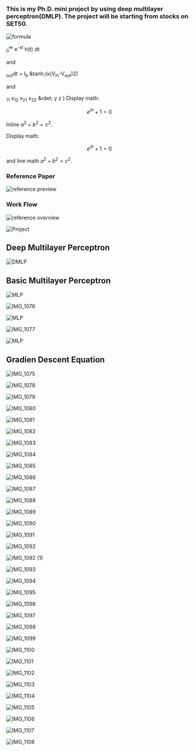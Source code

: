 ### This is my Ph.D. mini project by using deep multilayer perceptron(DMLP). The project will be starting from stocks on SET50.

![formula](https://render.githubusercontent.com/render/math?math=\large\f(x)=sin(x)  )

<math>
	H(s) = ∫<sub>0</sub><sup>∞</sup> e<sup>-st</sup> h(t) dt
</math>

and

<math>
	C <box>dV<sub>out</sub><over>dt</box> = I<sub>b</sub> &tanh;(<box>κ(V<sub>in</sub>-V<sub>out</sub>)<over>2</box>)
</math>
  
  and
  
  <math>
	(<array align="c"> <item>
		&ldet;<array align="cc">
			<item>x<sub>11</sub>
			<item>x<sub>12</sub>
			<item>x<sub>21</sub>			
			<item>x<sub>22</sub>
		</array><rd>&rdet;
		<item> y <item> z
	</array>)
</math>Display math:

```math
e^{i\pi} + 1 = 0
```
Inline
$`a^2 + b^2 = c^2`$.

Display math:

```math
e^{i\pi} + 1 = 0
```

and line math $`a^2 + b^2 = c^2`$.

### Reference Paper
![reference preview](https://user-images.githubusercontent.com/90493072/149515820-b0e2ac1f-b299-4b6f-8f97-a7e16529629e.jpg)

### Work Flow
![reference overview](https://user-images.githubusercontent.com/90493072/149516107-ce4cbfd3-bda8-4b67-8812-e076c53e90d2.png)

![Project](https://user-images.githubusercontent.com/90493072/149513658-76bdddf1-9a78-4a5b-aabd-7129efa54bb0.jpg)

## Deep Multilayer Perceptron
![DMLP](https://user-images.githubusercontent.com/90493072/149551589-2a1e46d0-bc72-469a-9a3e-ea526711cd28.jpg)

## Basic Multilayer Perceptron
![MLP](https://user-images.githubusercontent.com/90493072/149554628-5033a6f9-28fc-4ec5-9070-62ed56350182.jpg)

![IMG_1076](https://user-images.githubusercontent.com/90493072/149494212-9e39a4c5-aff6-4a79-bc40-5b98838cf608.jpg)

![MLP](https://user-images.githubusercontent.com/90493072/149554628-5033a6f9-28fc-4ec5-9070-62ed56350182.jpg)

![IMG_1077](https://user-images.githubusercontent.com/90493072/149495479-cc5b0e20-a0c6-4341-a8d4-05153dab1aec.jpg)

![MLP](https://user-images.githubusercontent.com/90493072/149554628-5033a6f9-28fc-4ec5-9070-62ed56350182.jpg)

## Gradien Descent Equation
![IMG_1075](https://user-images.githubusercontent.com/90493072/149503312-ff387680-d002-486c-b198-2ac58d640c73.jpg)

![IMG_1078](https://user-images.githubusercontent.com/90493072/149504684-dd3ed0ef-e6d5-44a6-b086-c262a5fd692f.jpg)

![IMG_1079](https://user-images.githubusercontent.com/90493072/149504915-b4804428-7c38-4ad5-8d13-2875eb823680.jpg)

![IMG_1080](https://user-images.githubusercontent.com/90493072/149505001-29651eb4-afbe-4cf2-8740-84304e98b45b.jpg)

![IMG_1081](https://user-images.githubusercontent.com/90493072/149505135-7824cfae-d35a-4ed8-a3bc-e022f986aa99.jpg)


![IMG_1082](https://user-images.githubusercontent.com/90493072/149506198-72677542-52f9-4e91-8352-a86487552c60.jpg)

![IMG_1083](https://user-images.githubusercontent.com/90493072/149506325-ac4e9ecc-fb34-42ef-ac85-fd5708edef0b.jpg)

![IMG_1084](https://user-images.githubusercontent.com/90493072/149506404-20e008e7-e9c2-4899-9e62-b2ed6ed21463.jpg)

![IMG_1085](https://user-images.githubusercontent.com/90493072/149506485-1b21976c-46ce-492f-9f87-a8f97fb707ef.jpg)

![IMG_1086](https://user-images.githubusercontent.com/90493072/149506545-27b54d43-0b5d-4346-9ed7-839c562280f0.jpg)

![IMG_1087](https://user-images.githubusercontent.com/90493072/149506616-2940129f-58a8-48fc-b79a-d6cf4e76a8f1.jpg)


![IMG_1088](https://user-images.githubusercontent.com/90493072/149506688-620edc8d-62df-4e55-a417-6a2b3f0ae740.jpg)

![IMG_1089](https://user-images.githubusercontent.com/90493072/149506792-8128c3bf-7ba3-4e88-8fb2-ed1241c05626.jpg)

![IMG_1090](https://user-images.githubusercontent.com/90493072/149506869-b821ec89-f060-48f6-bb04-692707c2405f.jpg)

![IMG_1091](https://user-images.githubusercontent.com/90493072/149506936-3f395ca2-a955-41d0-96f0-c5eeee97e624.jpg)

![IMG_1092](https://user-images.githubusercontent.com/90493072/149508967-e245a25c-2301-4357-8f2a-7509acf21db5.jpg)


![IMG_1092 (1)](https://user-images.githubusercontent.com/90493072/149509151-524fc089-a4fb-4b12-8e2c-9b033f7dc7c4.jpg)

![IMG_1093](https://user-images.githubusercontent.com/90493072/149509237-5157571f-b930-4960-8295-f78980ca236b.jpg)

![IMG_1094](https://user-images.githubusercontent.com/90493072/149509323-99e0e70c-df89-457d-8465-3acca213a92c.jpg)


![IMG_1095](https://user-images.githubusercontent.com/90493072/149509417-e58b7310-a9c5-4900-93fd-a6f53b206ccc.jpg)


![IMG_1096](https://user-images.githubusercontent.com/90493072/149509498-cae4c366-585c-40f0-a595-fd93284cd1a4.jpg)


![IMG_1097](https://user-images.githubusercontent.com/90493072/149509563-be57dcbb-e4e7-4708-897e-b910ed66f893.jpg)


![IMG_1098](https://user-images.githubusercontent.com/90493072/149509630-632fbca2-b551-4ace-a9c9-7be33873e3f3.jpg)


![IMG_1099](https://user-images.githubusercontent.com/90493072/149509697-4ccffcf1-2ede-4712-8e60-023e541b369a.jpg)


![IMG_1100](https://user-images.githubusercontent.com/90493072/149509765-dea35a06-5951-4bab-95ca-c97806b317a4.jpg)

![IMG_1101](https://user-images.githubusercontent.com/90493072/149509968-b4de7eb1-ee50-4af0-975f-9b0c88bf0725.jpg)


![IMG_1102](https://user-images.githubusercontent.com/90493072/149510273-69f97b47-72bb-44e1-9891-f0b800c48a94.jpg)

![IMG_1103](https://user-images.githubusercontent.com/90493072/149510330-a5bc2cfa-e641-4745-bf20-0b5cdcacf743.jpg)


![IMG_1104](https://user-images.githubusercontent.com/90493072/149510405-409987c0-c718-48ea-99b4-cd5f99478cfd.jpg)


![IMG_1105](https://user-images.githubusercontent.com/90493072/149510471-6215d4d6-8b1f-4033-b345-cfaa77b2d455.jpg)


![IMG_1106](https://user-images.githubusercontent.com/90493072/149510625-c27ae256-4fdb-4a4e-b561-c94cb3916455.jpg)


![IMG_1107](https://user-images.githubusercontent.com/90493072/149510934-25db5007-61f8-4189-85e1-aefcbc5da1fa.jpg)


![IMG_1108](https://user-images.githubusercontent.com/90493072/149510983-0067a594-db64-4d02-b339-44bc9e51ea5b.jpg)




